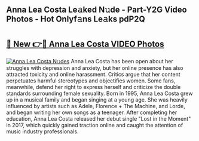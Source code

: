 ## Anna Lea Costa Le𝚊ked N𝚞de - Part-Y2G Video Photos - Hot Onlyf𝚊ns Le𝚊ks pdP2Q

# <h2><a href="http://ab39321.deff.icu/?id=Anna+Lea+Costa">🔗 New 👉🔴 Anna Lea Costa VIDEO Photos</a></h2>

[![Anna Lea Costa N𝚞des](https://i.imgur.com/rIISA9y.gif)](http://ab39321.deff.icu/?id=Anna+Lea+Costa)
Anna Lea Costa has been open about her struggles with depression and anxiety, but her online presence has also attracted toxicity and online harassment. Critics argue that her content perpetuates harmful stereotypes and objectifies women. Some fans, meanwhile, defend her right to express herself and criticize the double standards surrounding female sexuality. Born in 1995, Anna Lea Costa grew up in a musical family and began singing at a young age. She was heavily influenced by artists such as Adele, Florence + The Machine, and Lorde, and began writing her own songs as a teenager. After completing her education, Anna Lea Costa released her debut single "Lost in the Moment" in 2017, which quickly gained traction online and caught the attention of music industry professionals.
